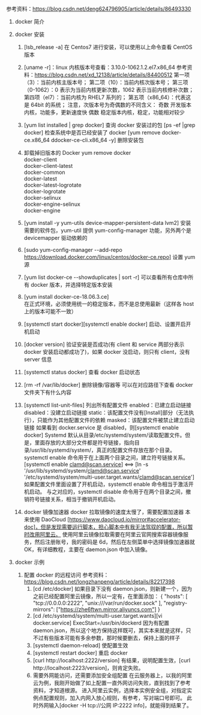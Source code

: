 参考资料：https://blog.csdn.net/deng624796905/article/details/86493330

1. docker 简介
2. docker 安装

   1. [lsb_release -a]
      在 Centos7 进行安装，可以使用以上命令查看 CentOS 版本

   2. [uname -r]：linux 内核版本号查看：3.10.0-1062.1.2.el7.x86_64
      参考资料：https://blog.csdn.net/xd_12138/article/details/84400512
      第一项（3）：当前内核主版本号；
      第二项（10）：当前内核次版本号；
      第三项（0-1062）：0 表示为当前内核更新次数，1062 表示当前内核修补次数；
      第四项（el7）：当前内核为 RHEL7 系列的；
      第五项（x86_64）：代表这是 64bit 的系统；
      注意，次版本号为奇偶数的不同含义：
      奇数 开发版本内核，功能多，更新速度快
      偶数 稳定版本内核，稳定，功能相对较少
   3. [yum list installed | grep docker]
      查询 docker 安装过的包
      [ps -ef |grep docker]
      检查系统中是否已经安装了 docker
      [yum remove docker-ce.x86_64 ddocker-ce-cli.x86_64 -y]
      删除安装包
   4. 卸载掉旧版本的 Docker
      yum remove docker \
       docker-client \
       docker-client-latest \
       docker-common \
       docker-latest \
       docker-latest-logrotate \
       docker-logrotate \
       docker-selinux \
       docker-engine-selinux \
       docker-engine
   5. [yum install -y yum-utils device-mapper-persistent-data lvm2]
      安装需要的软件包，yum-util 提供 yum-config-manager 功能，另外两个是 devicemapper 驱动依赖的
   6. [sudo yum-config-manager --add-repo https://download.docker.com/linux/centos/docker-ce.repo]
      设置 yum 源
   7. [yum list docker-ce --showduplicates | sort -r]
      可以查看所有仓库中所有 docker 版本，并选择特定版本安装
   8. [yum install docker-ce-18.06.3.ce]  
      在正式环境，必须使用统一的稳定版本，而不是总使用最新（这样各 host 上的版本可能不一致）
   9. [systemctl start docker][systemctl enable docker]
      启动、设置开启开机启动
   10. [docker version]
       验证安装是否成功(有 client 和 service 两部分表示 docker 安装启动都成功了)，如果 docker 没启动，则只有 client，没有 server 信息
   11. [systemctl status docker]
       查看 docker 启动状态
   12. [rm -rf /var/lib/docker]
       删除镜像/容器等
       可以在对应路径下查看 docker 文件夹下有什么内容
   13. [systemctl list-unit-files]
       列出所有配置文件
       enabled：已建立启动链接
       disabled：没建立启动链接
       static：该配置文件没有[Install]部分（无法执行），只能作为其他配置文件的依赖
       masked：该配置文件被禁止建立启动链接
       如果看到 docker.service 是 disabled，则[systemctl enable docker]
       Systemd 默认从目录/etc/systemd/system/读取配置文件。但是，里面存放的大部分文件都是符号链接，指向目录/usr/lib/systemd/system/，真正的配置文件存放在那个目录。
       systemctl enable 命令用于在上面两个目录之间，建立符号链接关系。
       [systemctl enable clamd@scan.service] <==> [ln -s '/usr/lib/systemd/system/clamd@scan.service' '/etc/systemd/system/multi-user.target.wants/clamd@scan.service']
       如果配置文件里面设置了开机启动，systemctl enable 命令相当于激活开机启动。
       与之对应的，systemctl disable 命令用于在两个目录之间，撤销符号链接关系，相当于撤销开机启动。
   14. docker 镜像加速器
       docker 拉取镜像的速度太慢了，需要配置加速器
       本来使用 DaoCloud [https://www.daocloud.io/mirror#accelerator-doc]，但是发现需要运行脚本，担心脚本中有我无法驾驭的配置，所以暂时改用阿里云。
       使用阿里云镜像拉取需要在阿里云官网搜索容器镜像服务，然后注册账号，我的密码是 6d，然后在左侧菜单中选择镜像加速器就 OK，有详细教程，主要在 daemon.json 中加入镜像。

3. docker 示例
   1. 配置 docker 的远程访问
      参考资料：https://blog.csdn.net/longzhanpeng/article/details/82217398
      1. [cd /etc/docker]
         如果目录下没有 daemon.json，则新建一个，因为之前已经配置阿里云镜像，所以一定有，在里面添加：
         {
         "hosts": [
         "tcp://0.0.0.0:2222",
         "unix:///var/run/docker.sock"
         ],
         "registry-mirrors": ["https://zhe6ftwn.mirror.aliyuncs.com"]
         }
      2. [cd /etc/systemd/system/multi-user.target.wants][vi docker.service]
         ExecStart=/usr/bin/dockerd
         因为有配置 daemon.json，所以这个地方保持这样既可，其实本来就是这样，只不过有些版本可能有多余参数，那时候要删去，保持上面的样子
      3. [systemctl daemon-reload]
         使配置生效
      4. [systemctl restart docker]
         重启 docker
      5. [curl http://localhost:2222/version]
         有结果，说明配置生效，[curl http://localhost:2223/version]，则肯定失败。
      6. 需要外网能访问，还需要添加安全组配置
         在云服务器上，以我的阿里云为例，我刚开始做了如上配置一直外网访问失败，直到找到了参考资料，才知道根源。
         进入阿里云实例，选择本实例安全组，对指定实例点配置规则，加入内网入放心规则，有参考，写对端口号即可。
         此时外网输入[docker -H tcp://公网 IP:2222 info]，就能得到结果了。
